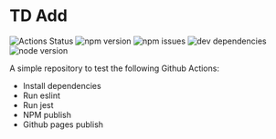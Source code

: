 # TD Add

![Actions Status](https://github.com/tomdoughty/td-add/workflows/Release/badge.svg)
![npm version](http://img.shields.io/npm/v/td-add.svg?style=flat)
![npm issues](https://img.shields.io/github/issues/tomdoughty/td-add?style=flat)
![dev dependencies](https://img.shields.io/david/dev/tomdoughty/td-add?style=flat)
![node version](https://img.shields.io/node/v/td-add?style-flat)

A simple repository to test the following Github Actions:
- Install dependencies
- Run eslint
- Run jest
- NPM publish
- Github pages publish
